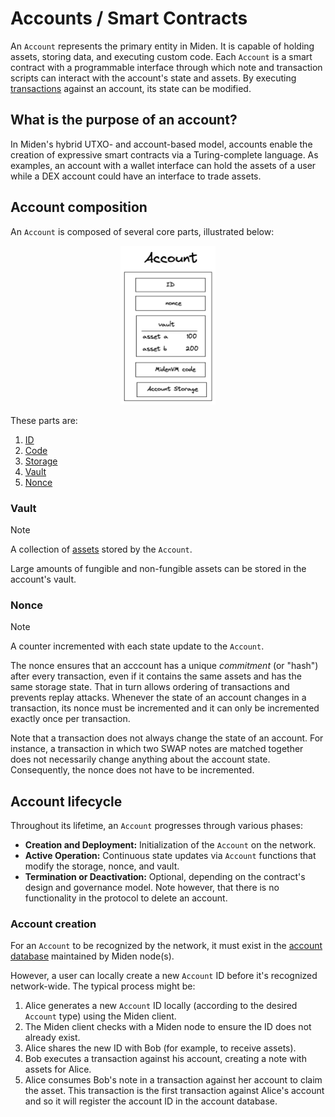 # Accounts / Smart Contracts

An `Account` represents the primary entity in Miden. It is capable of holding assets, storing data, and executing custom code. Each `Account` is a smart contract with a programmable interface through which note and transaction scripts can interact with the account's state and assets. By executing [transactions](../transaction.md) against an account, its state can be modified.

## What is the purpose of an account?

In Miden's hybrid UTXO- and account-based model, accounts enable the creation of expressive smart contracts via a Turing-complete language. As examples, an account with a wallet interface can hold the assets of a user while a DEX account could have an interface to trade assets.

## Account composition

An `Account` is composed of several core parts, illustrated below:

<p style="text-align: center;">
    <img src="../img/account/account-definition.png" style="width:30%;" alt="Account diagram"/>
</p>

These parts are:

1. [ID](id.md)
2. [Code](code.md)
3. [Storage](storage.md)
4. [Vault](#vault)
5. [Nonce](#nonce)

### Vault

> [!Note]
> A collection of [assets](../asset.md) stored by the `Account`.

Large amounts of fungible and non-fungible assets can be stored in the account's vault.

### Nonce

> [!Note]
> A counter incremented with each state update to the `Account`.

The nonce ensures that an acccount has a unique _commitment_ (or "hash") after every transaction, even if it contains the same assets and has the same storage state. That in turn allows ordering of transactions and prevents replay attacks. Whenever the state of an account changes in a transaction, its nonce must be incremented and it can only be incremented exactly once per transaction.

Note that a transaction does not always change the state of an account. For instance, a transaction in which two SWAP notes are matched together does not necessarily change anything about the account state. Consequently, the nonce does not have to be incremented.

## Account lifecycle

Throughout its lifetime, an `Account` progresses through various phases:

- **Creation and Deployment:** Initialization of the `Account` on the network.  
- **Active Operation:** Continuous state updates via `Account` functions that modify the storage, nonce, and vault.
- **Termination or Deactivation:** Optional, depending on the contract's design and governance model. Note however, that there is no functionality in the protocol to delete an account.

### Account creation

For an `Account` to be recognized by the network, it must exist in the [account database](../state.md#account-database) maintained by Miden node(s).

However, a user can locally create a new `Account` ID before it's recognized network-wide. The typical process might be:

1. Alice generates a new `Account` ID locally (according to the desired `Account` type) using the Miden client.
2. The Miden client checks with a Miden node to ensure the ID does not already exist.
3. Alice shares the new ID with Bob (for example, to receive assets).
4. Bob executes a transaction against his account, creating a note with assets for Alice.
5. Alice consumes Bob's note in a transaction against her account to claim the asset. This
transaction is the first transaction against Alice's account and so it will register the account
ID in the account database.